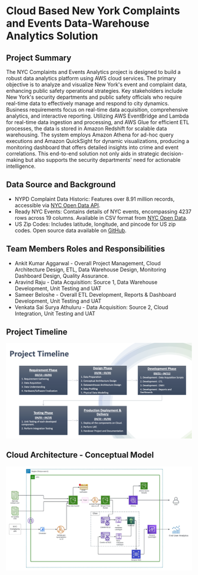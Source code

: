 # Cloud Based New York Complaints and Events Data-Warehouse Analytics Solution

## Project Summary
The NYC Complaints and Events Analytics project is designed to build a robust data analytics platform using AWS cloud services. The primary objective is to analyze and visualize New York's event and complaint data, enhancing public safety operational strategies. Key stakeholders include New York's security departments and public safety officials who require real-time data to effectively manage and respond to city dynamics. Business requirements focus on real-time data acquisition, comprehensive analytics, and interactive reporting. Utilizing AWS EventBridge and Lambda for real-time data ingestion and processing, and AWS Glue for efficient ETL processes, the data is stored in Amazon Redshift for scalable data warehousing. The system employs Amazon Athena for ad-hoc query executions and Amazon QuickSight for dynamic visualizations, producing a monitoring dashboard that offers detailed insights into crime and event correlations. This end-to-end solution not only aids in strategic decision-making but also supports the security departments' need for actionable intelligence.

## Data Source and Background
* NYPD Complaint Data Historic: Features over 8.91 million records, accessible via [NYC Open Data API](https://data.cityofnewyork.us/Public-Safety/NYPD-Complaint-Data-Historic/qgea-i56i/about_data).
* Ready NYC Events: Contains details of NYC events, encompassing 4237 rows across 19 columns. Available in CSV format from [NYC Open Data](https://data.cityofnewyork.us/Public-Safety/Ready-NY-Events/hyur-qpyf/about_data).
* US Zip Codes: Includes latitude, longitude, and pincode for US zip codes. Open source data available on [GitHub](https://gist.github.com/erichurst/7882666).

## Team Members Roles and Responsibilities

* Ankit Kumar Aggarwal - Overall Project Management, Cloud Architecture Design, ETL, Data Warehouse Design, Monitoring Dashboard Design, Quality Assurance.
* Aravind Raju - Data Acquisition: Source 1, Data Warehouse Development, Unit Testing and UAT
* Sameer Beloshe - Overall ETL Development, Reports & Dashboard Development, Unit Testing and UAT
* Venkata Sai Surya Athuluru - Data Acquisition: Source 2, Cloud Integration, Unit Testing and UAT

## Project Timeline
![Alt text](documentations/Project_Timeline.png)

## Cloud Architecture - Conceptual Model
![Alt text](documentations/Conceptual_Model.jpeg)
